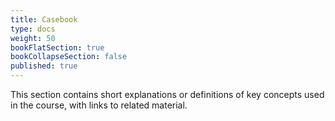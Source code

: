 ```yaml
---
title: Casebook
type: docs
weight: 50
bookFlatSection: true
bookCollapseSection: false
published: true
---
```


This section contains short explanations or definitions of key concepts used in the course, with links to related material. 
